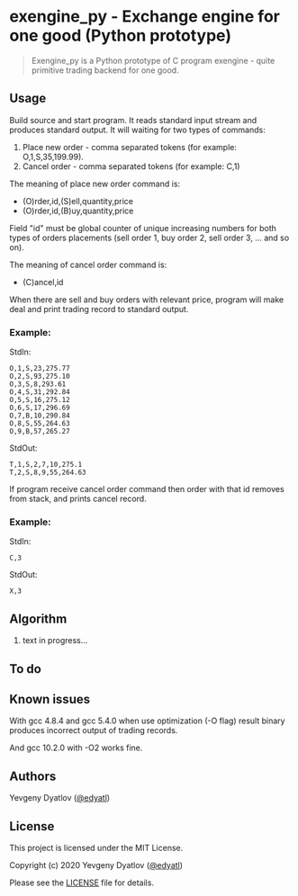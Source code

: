 # exengine_py - Exchange engine for one good (Python prototype)


> Exengine_py is a Python prototype of C program exengine - quite primitive trading backend for one good.

## Usage 

Build source and start program. It reads standard input stream and produces standard output.
It will waiting for two types of commands:

1. Place new order - comma separated tokens (for example: O,1,S,35,199.99).
2. Cancel order - comma separated tokens (for example: C,1)

The meaning of place new order command is:

* (O)rder,id,(S)ell,quantity,price
* (O)rder,id,(B)uy,quantity,price

Field "id" must be global counter of unique increasing numbers for both types of orders placements (sell order 1, buy order 2, sell order 3, ... and so on).

The meaning of cancel order command is:

* (C)ancel,id

When there are sell and buy orders with relevant price, program will make deal and print trading record to standard output.

### Example:

StdIn:


    O,1,S,23,275.77
    O,2,S,93,275.10
    O,3,S,8,293.61
    O,4,S,31,292.84
    O,5,S,16,275.12
    O,6,S,17,296.69
    O,7,B,10,290.84
    O,8,S,55,264.63
    O,9,B,57,265.27


StdOut:


    T,1,S,2,7,10,275.1
    T,2,S,8,9,55,264.63

If program receive cancel order command then order with that id removes from stack, and prints cancel record.

### Example:

StdIn:


    C,3


StdOut:


    X,3

## Algorithm


1. text in progress...

## To do

## Known issues

With gcc 4.8.4 and gcc 5.4.0 when use optimization (-O flag) result binary produces incorrect output of trading records. 

And gcc 10.2.0 with -O2 works fine.

## Authors


Yevgeny Dyatlov ([@edyatl](https://github.com/edyatl))


## License


This project is licensed under the MIT License.

Copyright (c) 2020 Yevgeny Dyatlov ([@edyatl](https://github.com/edyatl))

Please see the [LICENSE](https://github.com/edyatl/exengine/blob/master/LICENSE) file for details.
